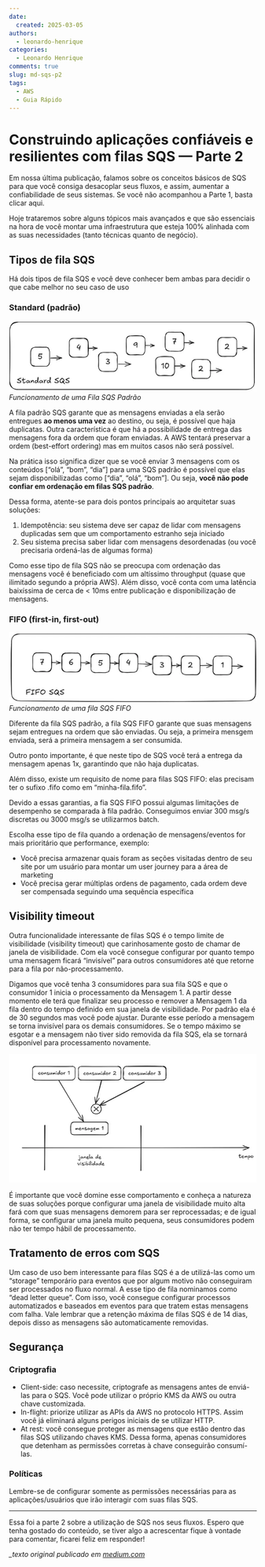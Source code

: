 ```yaml
---
date:
  created: 2025-03-05
authors:
  - leonardo-henrique
categories:
  - Leonardo Henrique
comments: true
slug: md-sqs-p2
tags:
  - AWS
  - Guia Rápido
---
```

# Construindo aplicações confiáveis e resilientes com filas SQS — Parte 2

Em nossa última publicação, falamos sobre os conceitos básicos de SQS para que você consiga desacoplar seus fluxos, e assim, aumentar a confiabilidade de seus sistemas. Se você não acompanhou a Parte 1, basta clicar aqui.

Hoje trataremos sobre alguns tópicos mais avançados e que são essenciais na hora de você montar uma infraestrutura que esteja 100% alinhada com as suas necessidades (tanto técnicas quanto de negócio).

<!-- more -->

## Tipos de fila SQS

Há dois tipos de fila SQS e você deve conhecer bem ambas para decidir o que cabe melhor no seu caso de uso

### Standard (padrão)

![Funcionamento de uma Fila SQS Padrão](../../../images/blog/leonardo-henrique/md-sqs-p2-standard.png)  
*Funcionamento de uma Fila SQS Padrão*

A fila padrão SQS garante que as mensagens enviadas a ela serão entregues **ao menos uma vez** ao destino, ou seja, é possível que haja duplicatas. Outra característica é que há a possibilidade de entrega das mensagens fora da ordem que foram enviadas. A AWS tentará preservar a ordem (best-effort ordering) mas em muitos casos não será possível.

Na prática isso significa dizer que se você enviar 3 mensagens com os conteúdos [“olá”, “bom”, “dia”] para uma SQS padrão é possível que elas sejam disponibilizadas como [“dia”, “olá”, “bom”]. Ou seja, **você não pode confiar em ordenação em filas SQS padrão**.

Dessa forma, atente-se para dois pontos principais ao arquitetar suas soluções:

1. Idempotência: seu sistema deve ser capaz de lidar com mensagens duplicadas sem que um comportamento estranho seja iniciado
2. Seu sistema precisa saber lidar com mensagens desordenadas (ou você precisaria ordená-las de algumas forma)

Como esse tipo de fila SQS não se preocupa com ordenação das mensagens você é beneficiado com um altíssimo throughput (quase que ilimitado segundo a própria AWS). Além disso, você conta com uma latência baixíssima de cerca de < 10ms entre publicação e disponibilização de mensagens.

### FIFO (first-in, first-out)

![Funcionamento de uma fila SQS FIFO](../../../images/blog/leonardo-henrique/md-sqs-p2-fifo.png)  
*Funcionamento de uma fila SQS FIFO*

Diferente da fila SQS padrão, a fila SQS FIFO garante que suas mensagens sejam entregues na ordem que são enviadas. Ou seja, a primeira mensgem enviada, será a primeira mensagem a ser consumida.

Outro ponto importante, é que neste tipo de SQS você terá a entrega da mensagem apenas 1x, garantindo que não haja duplicatas.

Além disso, existe um requisito de nome para filas SQS FIFO: elas precisam ter o sufixo .fifo como em “minha-fila.fifo”.

Devido a essas garantias, a fia SQS FIFO possui algumas limitações de desempenho se comparada à fila padrão. Conseguimos enviar 300 msg/s discretas ou 3000 msg/s se utilizarmos batch.

Escolha esse tipo de fila quando a ordenação de mensagens/eventos for mais prioritário que performance, exemplo:

- Você precisa armazenar quais foram as seções visitadas dentro de seu site por um usuário para montar um user journey para a área de marketing
- Você precisa gerar múltiplas ordens de pagamento, cada ordem deve ser compensada seguindo uma sequência específica

## Visibility timeout

Outra funcionalidade interessante de filas SQS é o tempo limite de visibilidade (visibility timeout) que carinhosamente gosto de chamar de janela de visibilidade. Com ela você consegue configurar por quanto tempo uma mensagem ficará “invisível” para outros consumidores até que retorne para a fila por não-processamento.

Digamos que você tenha 3 consumidores para sua fila SQS e que o consumidor 1 inicia o processamento da Mensagem 1. A partir desse momento ele terá que finalizar seu processo e remover a Mensagem 1 da fila dentro do tempo definido em sua janela de visibilidade. Por padrão ela é de 30 segundos mas você pode ajustar. Durante esse período a mensagem se torna invisível para os demais consumidores. Se o tempo máximo se esgotar e a mensagem não tiver sido removida da fila SQS, ela se tornará disponível para processamento novamente.

![Visibility Timeout](../../../images/blog/leonardo-henrique/md-sqs-p2-visibilitytimeout.png)

É importante que você domine esse comportamento e conheça a natureza de suas soluções porque configurar uma janela de visibilidade muito alta fará com que suas mensagens demorem para ser reprocessadas; e de igual forma, se configurar uma janela muito pequena, seus consumidores podem não ter tempo hábil de processamento.

## Tratamento de erros com SQS

Um caso de uso bem interessante para filas SQS é a de utilizá-las como um “storage” temporário para eventos que por algum motivo não conseguiram ser processados no fluxo normal. A esse tipo de fila nominamos como “dead letter queue”. Com isso, você consegue configurar processos automatizados e baseados em eventos para que tratem estas mensagens com falha. Vale lembrar que a retenção máxima de filas SQS é de 14 dias, depois disso as mensagens são automaticamente removidas.

## Segurança

### Criptografia

- Client-side: caso necessite, criptografe as mensagens antes de enviá-las para o SQS. Você pode utilizar o próprio KMS da AWS ou outra chave customizada.
- In-flight: priorize utilizar as APIs da AWS no protocolo HTTPS. Assim você já eliminará alguns perigos iniciais de se utilizar HTTP.
- At rest: você consegue proteger as mensagens que estão dentro das filas SQS utilizando chaves KMS. Dessa forma, apenas consumidores que detenham as permissões corretas à chave conseguirão consumí-las.

### Políticas

Lembre-se de configurar somente as permissões necessárias para as aplicações/usuários que irão interagir com suas filas SQS.

---

Essa foi a parte 2 sobre a utilização de SQS nos seus fluxos. Espero que tenha gostado do conteúdo, se tiver algo a acrescentar fique à vontade para comentar, ficarei feliz em responder!

*_texto original publicado em [medium.com](https://medium.com/@leonardoh481/construindo-aplica%C3%A7%C3%B5es-confi%C3%A1veis-e-resilientes-com-filas-sqs-parte-2-1d75cd894676)*